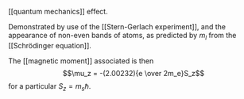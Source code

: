 [[quantum mechanics]] effect.

Demonstrated by use of the [[Stern-Gerlach experiment]], and the appearance of non-even bands of atoms, as predicted by $m_l$ from the [[Schrödinger equation]].

The [[magnetic moment]] associated is then $$\mu_z = -(2.00232){e \over 2m_e}S_z$$
for a particular $S_z=m_s\hbar$.